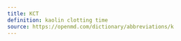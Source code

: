 ```yaml
---
title: KCT
definition: kaolin clotting time
source: https://openmd.com/dictionary/abbreviations/k
---
```


